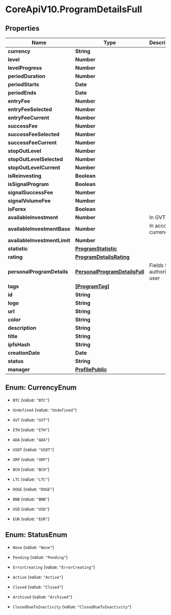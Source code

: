 # CoreApiV10.ProgramDetailsFull

## Properties
Name | Type | Description | Notes
------------ | ------------- | ------------- | -------------
**currency** | **String** |  | [optional] 
**level** | **Number** |  | [optional] 
**levelProgress** | **Number** |  | [optional] 
**periodDuration** | **Number** |  | [optional] 
**periodStarts** | **Date** |  | [optional] 
**periodEnds** | **Date** |  | [optional] 
**entryFee** | **Number** |  | [optional] 
**entryFeeSelected** | **Number** |  | [optional] 
**entryFeeCurrent** | **Number** |  | [optional] 
**successFee** | **Number** |  | [optional] 
**successFeeSelected** | **Number** |  | [optional] 
**successFeeCurrent** | **Number** |  | [optional] 
**stopOutLevel** | **Number** |  | [optional] 
**stopOutLevelSelected** | **Number** |  | [optional] 
**stopOutLevelCurrent** | **Number** |  | [optional] 
**isReinvesting** | **Boolean** |  | [optional] 
**isSignalProgram** | **Boolean** |  | [optional] 
**signalSuccessFee** | **Number** |  | [optional] 
**signalVolumeFee** | **Number** |  | [optional] 
**isForex** | **Boolean** |  | [optional] 
**availableInvestment** | **Number** | In GVT | [optional] 
**availableInvestmentBase** | **Number** | In account currency | [optional] 
**availableInvestmentLimit** | **Number** |  | [optional] 
**statistic** | [**ProgramStatistic**](ProgramStatistic.md) |  | [optional] 
**rating** | [**ProgramDetailsRating**](ProgramDetailsRating.md) |  | [optional] 
**personalProgramDetails** | [**PersonalProgramDetailsFull**](PersonalProgramDetailsFull.md) | Fields for authorized user | [optional] 
**tags** | [**[ProgramTag]**](ProgramTag.md) |  | [optional] 
**id** | **String** |  | [optional] 
**logo** | **String** |  | [optional] 
**url** | **String** |  | [optional] 
**color** | **String** |  | [optional] 
**description** | **String** |  | [optional] 
**title** | **String** |  | [optional] 
**ipfsHash** | **String** |  | [optional] 
**creationDate** | **Date** |  | [optional] 
**status** | **String** |  | [optional] 
**manager** | [**ProfilePublic**](ProfilePublic.md) |  | [optional] 


<a name="CurrencyEnum"></a>
## Enum: CurrencyEnum


* `BTC` (value: `"BTC"`)

* `Undefined` (value: `"Undefined"`)

* `GVT` (value: `"GVT"`)

* `ETH` (value: `"ETH"`)

* `ADA` (value: `"ADA"`)

* `USDT` (value: `"USDT"`)

* `XRP` (value: `"XRP"`)

* `BCH` (value: `"BCH"`)

* `LTC` (value: `"LTC"`)

* `DOGE` (value: `"DOGE"`)

* `BNB` (value: `"BNB"`)

* `USD` (value: `"USD"`)

* `EUR` (value: `"EUR"`)




<a name="StatusEnum"></a>
## Enum: StatusEnum


* `None` (value: `"None"`)

* `Pending` (value: `"Pending"`)

* `ErrorCreating` (value: `"ErrorCreating"`)

* `Active` (value: `"Active"`)

* `Closed` (value: `"Closed"`)

* `Archived` (value: `"Archived"`)

* `ClosedDueToInactivity` (value: `"ClosedDueToInactivity"`)




